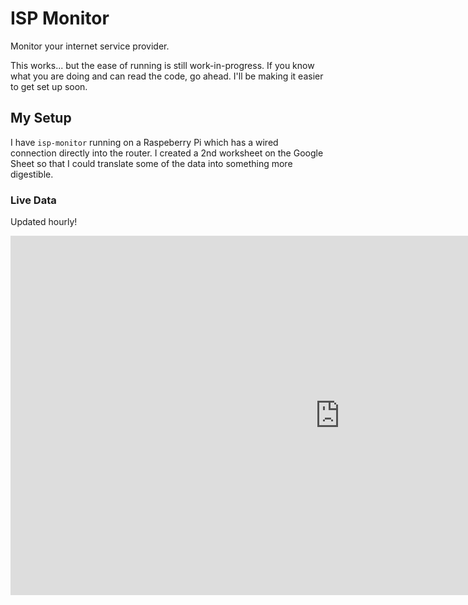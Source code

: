 # ISP Monitor

Monitor your internet service provider.

This works... but the ease of running is still work-in-progress. If you know
what you are doing and can read the code, go ahead. I'll be making it easier
to get set up soon.

## My Setup

I have `isp-monitor` running on a Raspeberry Pi which has a wired connection
directly into the router. I created a 2nd worksheet on the Google Sheet so that
I could translate some of the data into something more digestible.

### Live Data

Updated hourly!

<iframe width="1054" height="575" seamless frameborder="0" scrolling="no" src="https://docs.google.com/spreadsheets/d/e/2PACX-1vShci_RCToKfLgX1LlFkoU7nCuG6QmcRx_HBr-DHJ2vP9uGsOdXe58SDfCVtX2hJ4xA0gClUAo6BMHp/pubchart?oid=2117232967&amp;format=interactive"></iframe>
